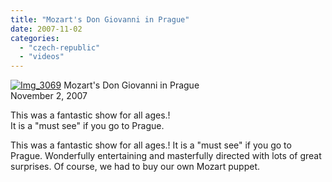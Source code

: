 ```yaml
---
title: "Mozart's Don Giovanni in Prague"
date: 2007-11-02
categories: 
  - "czech-republic"
  - "videos"
---
```


 [![Img_3069](https://pub-ac94b3f306b24c0dba4238943c97f2e1.r2.dev/soultravelers3/images/2008/04/06/img_3069.png "Img_3069")](https://pub-ac94b3f306b24c0dba4238943c97f2e1.r2.dev/photos/uncategorized/2008/04/06/img_3069.png) Mozart's Don Giovanni in Prague  
November 2, 2007

This was a fantastic show for all ages.!  
It is a "must see" if you go to Prague.

<!--more-->

This was a fantastic show for all ages.! It is a "must see" if you go to Prague. Wonderfully entertaining and masterfully directed with lots of great surprises. Of course, we had to buy our own Mozart puppet.
